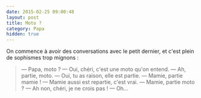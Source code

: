 ```yaml
---
date: 2015-02-25 09:00:48
layout: post
title: Moto ?
category: Papa
hidden: true
---
```


On commence à avoir des conversations avec le petit dernier, et c'est plein de sophismes trop mignons :

> — Papa, moto ?
> — Oui, chéri, c'est une moto qu'on entend.
> — Ah, partie, moto.
> — Oui, tu as raison, elle est partie.
> — Mamie, partie mamie !
> — Mamie aussi est repartie, c'est vrai.
> — Mamie, partie moto ?
> — Ah non, chéri, je ne crois pas !
> — Oh...

